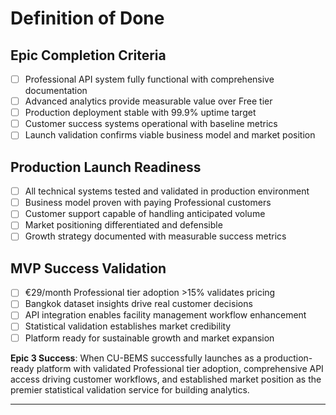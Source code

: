 # Definition of Done

## Epic Completion Criteria
- [ ] Professional API system fully functional with comprehensive documentation
- [ ] Advanced analytics provide measurable value over Free tier
- [ ] Production deployment stable with 99.9% uptime target
- [ ] Customer success systems operational with baseline metrics
- [ ] Launch validation confirms viable business model and market position

## Production Launch Readiness
- [ ] All technical systems tested and validated in production environment
- [ ] Business model proven with paying Professional customers
- [ ] Customer support capable of handling anticipated volume
- [ ] Market positioning differentiated and defensible
- [ ] Growth strategy documented with measurable success metrics

## MVP Success Validation
- [ ] €29/month Professional tier adoption >15% validates pricing
- [ ] Bangkok dataset insights drive real customer decisions
- [ ] API integration enables facility management workflow enhancement
- [ ] Statistical validation establishes market credibility
- [ ] Platform ready for sustainable growth and market expansion

**Epic 3 Success**: When CU-BEMS successfully launches as a production-ready platform with validated Professional tier adoption, comprehensive API access driving customer workflows, and established market position as the premier statistical validation service for building analytics.

---
